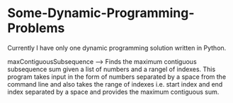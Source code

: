 # Some-Dynamic-Programming-Problems
Currently I have only one dynamic programming solution written in Python.

maxContiguousSubsequence --> Finds the maximum contiguous subsequence sum given a list of numbers and a rangel of indexes. This program takes input in the form of numbers separated by a space from the command line and also takes the range of indexes i.e. start index and end index separated by a space and provides the maximum contiguous sum.